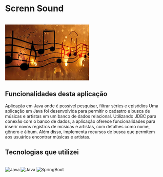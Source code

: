 <h1>Screnn Sound</h1>

<br>
<img src="src/image/musicaImage.jpeg">
<br>

<h2>Funcionalidades desta aplicação</h2>
Aplicação em Java onde é possível pesquisar, filtrar séries e episódios
Uma aplicação em Java foi desenvolvida para permitir o cadastro e busca de músicas e artistas em um banco de dados relacional.
Utilizando JDBC para conexão com o banco de dados, a aplicação oferece funcionalidades para inserir novos registros de músicas e artistas, com detalhes como nome, gênero e álbum.
Além disso, implementa recursos de busca que permitem aos usuários encontrar músicas e artistas.

<h2>Tecnologias que utilizei</h2>
<div style = "display inline_block"><br/>
<img align = "center" alt= "Java" src = "https://img.shields.io/badge/PostgreSQL-316192?style=for-the-badge&logo=postgresql&logoColor=white">
<img align = "center" alt= "Java" src = "https://img.shields.io/badge/Java-ED8B00?style=for-the-badge&logo=openjdk&logoColor=white">
<img align = "center" alt= "SpringBoot" src = "https://img.shields.io/badge/spring-%236DB33F.svg?style=for-the-badge&logo=spring&logoColor=white">
